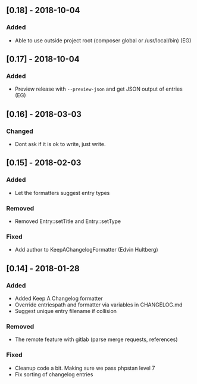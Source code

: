## [0.18] - 2018-10-04
### Added
- Able to use outside project root (composer global or /usr/local/bin) (EG)

## [0.17] - 2018-10-04
### Added
- Preview release with `--preview-json` and get JSON output of entries (EG)

## [0.16] - 2018-03-03
### Changed
- Dont ask if it is ok to write, just write.

## [0.15] - 2018-02-03
### Added
- Let the formatters suggest entry types

### Removed
- Removed Entry::setTitle and Entry::setType

### Fixed
- Add author to KeepAChangelogFormatter (Edvin Hultberg)

## [0.14] - 2018-01-28
### Added
- Added Keep A Changelog formatter
- Override entriespath and formatter via variables in CHANGELOG.md
- Suggest unique entry filename if collision

### Removed
- The remote feature with gitlab (parse merge requests, references)

### Fixed
- Cleanup code a bit. Making sure we pass phpstan level 7
- Fix sorting of changelog entries

<!--
formatter: keep-a-changelog
-->
